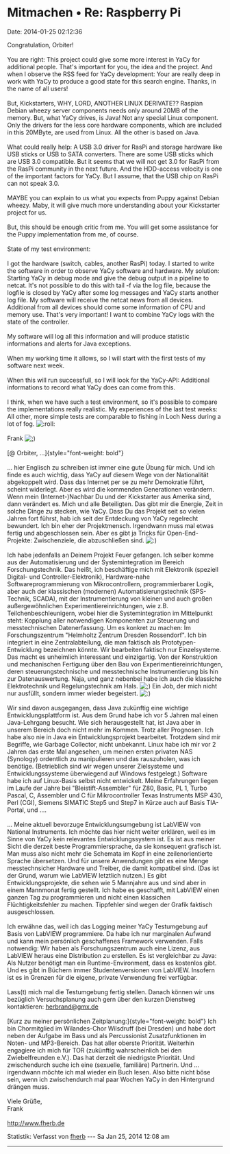Mitmachen • Re: Raspberry Pi
============================

Date: 2014-01-25 02:12:36

Congratulation, Orbiter!\
\
You are right: This project could give some more interest in YaCy for
additional people. That\'s important for you, the idea and the project.
And when I observe the RSS feed for YaCy development: Your are really
deep in work with YaCy to produce a good state for this search engine.
Thanks, in the name of all users!\
\
But, Kickstarters, WHY, LORD, ANOTHER LINUX DERIVATE?? Raspian Debian
wheezy server components needs only around 20MB of the memory. But, what
YaCy drives, is Java! Not any special Linux component. Only the drivers
for the less core hardware components, which are included in this
20MByte, are used from Linux. All the other is based on Java.\
\
What could really help: A USB 3.0 driver for RasPi and storage hardware
like USB sticks or USB to SATA converters. There are some USB sticks
which are USB 3.0 compatible. But it seems that we will not get 3.0 for
RasPi from the RasPi community in the next future. And the HDD-access
velocity is one of the important factors for YaCy. But I assume, that
the USB chip on RasPi can not speak 3.0.\
\
MAYBE you can explain to us what you expects from Puppy against Debian
wheezy. Maby, it will give much more understanding about your
Kickstarter project for us.\
\
But, this should be enough critic from me. You will get some assistance
for the Puppy implementation from me, of course.\
\
State of my test environment:\
\
I got the hardware (switch, cables, another RasPi) today. I started to
write the software in order to observe YaCy software and hardware. My
solution: Starting YaCy in debug mode and give the debug output in a
pipeline to netcat. It\'s not possible to do this with tail -f via the
log file, because the logfile is closed by YaCy after some log messages
and YaCy starts another log file. My software will receive the netcat
news from all devices. Additional from all devices should come some
information of CPU and memory use. That\'s very important! I want to
combine YaCy logs with the state of the controller.\
\
My software will log all this information and will produce statistic
informations and alerts for Java exceptions.\
\
When my working time it allows, so I will start with the first tests of
my software next week.\
\
When this will run successfull, so I will look for the YaCy-API:
Additional informations to record what YaCy does can come from this.\
\
I think, when we have such a test environment, so it\'s possible to
compare the implementations really realistic. My experiences of the last
test weeks: All other, more simple tests are comparable to fishing in
Loch Ness during a lot of fog.
![:roll:](http://forum.yacy-websuche.de/images/smilies/icon_rolleyes.gif "Rolling Eyes")\
\
Frank
![;)](http://forum.yacy-websuche.de/images/smilies/icon_e_wink.gif "Wink")\
\
[@ Orbiter, \...]{style="font-weight: bold"}\
\
\... hier Englisch zu schreiben ist immer eine gute Übung für mich. Und
ich finde es auch wichtig, dass YaCy auf diesem Wege von der
Nationalität abgekoppelt wird. Dass das Internet per se zu mehr
Demokratie führt, scheint widerlegt. Aber es wird die kommenden
Generationen verändern. Wenn mein (Internet-)Nachbar Du und der
Kickstarter aus Amerika sind, dann verändert es. Mich und alle
Beteiligten. Das gibt mir die Energie, Zeit in solche Dinge zu stecken,
wie YaCy. Dass Du das Projekt seit so vielen Jahren fort führst, hab ich
seit der Entdeckung von YaCy regelrecht bewundert. Ich bin eher der
Projektmensch. Irgendwann muss mal etwas fertig und abgeschlossen sein.
Aber es gibt ja Tricks für Open-End-Projekte: Zwischenziele, die
abzuschließen sind.
![:)](http://forum.yacy-websuche.de/images/smilies/icon_e_smile.gif "Smile")\
\
Ich habe jedenfalls an Deinem Projekt Feuer gefangen. Ich selber komme
aus der Automatisierung und der Systemintegration im Bereich
Forschungstechnik. Das heißt, ich beschäftige mich mit Elektronik
(speziell Digital- und Controller-Elektronik), Hardware-nahe
Softwareprogrammierung von Mikrocontrollern, programmierbarer Logik,
aber auch der klassischen (modernen) Automatisierungstechnik
(SPS-Technik, SCADA), mit der Instrumentierung von kleinen und auch
großen außergewöhnlichen Experimentiereinrichtungen, wie z.B.
Teilchenbeschleunigern, wobei hier die Systemintegration im Mittelpunkt
steht: Kopplung aller notwendigen Komponenten zur Steuerung und
messtechnischen Datenerfassung. Um es konkret zu machen: Im
Forschungszentrum \"Helmholtz Zentrum Dresden Rossendorf\". Ich bin
integriert in eine Zentralabteilung, die man faktisch als
Prototypen-Entwicklung bezeichnen könnte. Wir bearbeiten faktisch nur
Einzelsysteme. Das macht es unheimlich interessant und einzigartig. Von
der Konstruktion und mechanischen Fertigung über den Bau von
Experimentiereinrichtungen, deren steuerungstechnische und
messtechnische Instrumentierung bis hin zur Datenauswertung. Naja, und
ganz nebenbei habe ich auch die klassiche Elektrotechnik und
Regelungstechnik am Hals.
![;)](http://forum.yacy-websuche.de/images/smilies/icon_e_wink.gif "Wink")
Ein Job, der mich nicht nur ausfüllt, sondern immer wieder begeistert.
![:)](http://forum.yacy-websuche.de/images/smilies/icon_e_smile.gif "Smile")\
\
Wir sind davon ausgegangen, dass Java zukünftig eine wichtige
Entwicklungsplattform ist. Aus dem Grund habe ich vor 5 Jahren mal einen
Java-Lehrgang besucht. Wie sich herausgestellt hat, ist Java aber in
unserem Bereich doch nicht mehr im Kommen. Trotz aller Prognosen. Ich
habe also nie in Java ein Entwicklungsprojekt bearbeitet. Trotzdem sind
mir Begriffe, wie Garbage Collector, nicht unbekannt. Linux habe ich mir
vor 2 Jahren das erste Mal angesehen, um meinen ersten privaten NAS
(Synology) ordentlich zu manipulieren und das rauszuholen, was ich
benötige. (Betrieblich sind wir wegen unserer Zielsysteme und
Entwicklungssysteme überwiegend auf Windows festgelegt.) Software habe
ich auf Linux-Basis selbst nicht entwickelt. Meine Erfahrungen liegen im
Laufe der Jahre bei \"Bleistift-Assembler\" für Z80, Basic, PL 1, Turbo
Pascal, C, Assembler und C für Mikrocontroller Texas Instruments MSP
430, Perl (CGI), Siemens SIMATIC Step5 und Step7 in Kürze auch auf Basis
TIA-Portal, und \....\
\
\... Meine aktuell bevorzuge Entwicklungsumgebung ist LabVIEW von
National Instruments. Ich möchte das hier nicht weiter erklären, weil es
im Sinne von YaCy kein relevantes Entwicklungssystem ist. Es ist aus
meiner Sicht die derzeit beste Programmiersprache, da sie konsequent
grafisch ist. Man muss also nicht mehr die Schemata im Kopf in eine
zeilenorientierte Sprache übersetzen. Und für unsere Anwendungen gibt es
eine Menge messtechnsicher Hardware und Treiber, die damit kompatibel
sind. (Das ist der Grund, warum wie LabVIEW letztlich nutzen.) Es gibt
Entwicklungsprojekte, die sehen wie 5 Mannjahre aus und sind aber in
einem Mannmonat fertig gestellt. Ich habe es geschafft, mit LabVIEW
einen ganzen Tag zu programmieren und nicht einen klassichen
Flüchtigkeitsfehler zu machen. Tippfehler sind wegen der Grafik faktisch
ausgeschlossen.\
\
Ich erwähne das, weil ich das Logging meiner YaCy Testumgebung auf Basis
von LabVIEW programmiere. Da habe ich nur marginalen Aufwand und kann
mein persönlich geschaffenes Framework verwenden. Falls notwendig: Wir
haben als Forschungszentrum auch eine Lizenz, aus LabVIEW heraus eine
Distribution zu erstellen. Es ist vergleichbar zu Java: Als Nutzer
benötigt man ein Runtime-Environment, dass es kostenlos gibt. Und es
gibt in Büchern immer Studentenversionen von LabVIEW. Insofern ist es in
Grenzen für die eigene, private Verwendung frei verfügbar.\
\
Lass(t) mich mal die Testumgebung fertig stellen. Danach können wir uns
bezüglich Versuchsplanung auch gern über den kurzen Dienstweg
kontaktieren: <herbrand@gmx.de>\
\
[Kurz zu meiner persönlichen Zeitplanung:]{style="font-weight: bold"}
Ich bin Chormitglied im Wilandes-Chor Wilsdruff (bei Dresden) und habe
dort neben der Aufgabe im Bass und als Percussionist Zusatzfunktionen im
Noten- und MP3-Bereich. Das hat aller oberste Priorität. Weiterhin
engagiere ich mich für TOR (zukünftig wahrscheinlich bei den
Zwiebelfreunden e.V.). Das hat derzeit die niedrigste Priorität. Und
zwischendurch suche ich eine (sexuelle, familiäre) Partnerin. Und \...
irgendwann möchte ich mal wieder ein Buch lesen. Also bitte nicht böse
sein, wenn ich zwischendurch mal paar Wochen YaCy in den Hintergrund
drängen muss.\
\
Viele Grüße,\
Frank\
\
<http://www.fherb.de>

Statistik: Verfasst von
[fherb](http://forum.yacy-websuche.de/memberlist.php?mode=viewprofile&u=9031)
--- Sa Jan 25, 2014 12:08 am

------------------------------------------------------------------------
